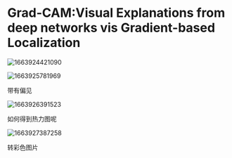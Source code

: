 # Grad-CAM:Visual Explanations from deep networks vis Gradient-based Localization

![1663924421090](C:\Users\ADMINI~1\AppData\Local\Temp\1663924421090.png)

![1663925781969](C:\Users\ADMINI~1\AppData\Local\Temp\1663925781969.png)

带有偏见

![1663926391523](C:\Users\ADMINI~1\AppData\Local\Temp\1663926391523.png)

如何得到热力图呢

![1663927387258](C:\Users\ADMINI~1\AppData\Local\Temp\1663927387258.png)

转彩色图片